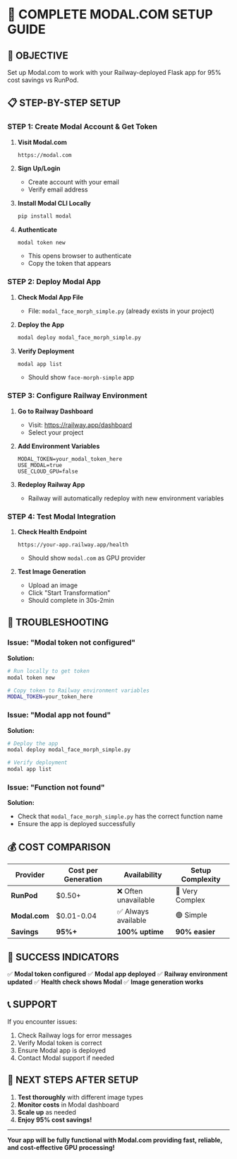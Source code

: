 # 🚀 COMPLETE MODAL.COM SETUP GUIDE

## 🎯 **OBJECTIVE**
Set up Modal.com to work with your Railway-deployed Flask app for 95% cost savings vs RunPod.

## 📋 **STEP-BY-STEP SETUP**

### **STEP 1: Create Modal Account & Get Token**

1. **Visit Modal.com**
   ```
   https://modal.com
   ```

2. **Sign Up/Login**
   - Create account with your email
   - Verify email address

3. **Install Modal CLI Locally**
   ```bash
   pip install modal
   ```

4. **Authenticate**
   ```bash
   modal token new
   ```
   - This opens browser to authenticate
   - Copy the token that appears

### **STEP 2: Deploy Modal App**

1. **Check Modal App File**
   - File: `modal_face_morph_simple.py` (already exists in your project)

2. **Deploy the App**
   ```bash
   modal deploy modal_face_morph_simple.py
   ```

3. **Verify Deployment**
   ```bash
   modal app list
   ```
   - Should show `face-morph-simple` app

### **STEP 3: Configure Railway Environment**

1. **Go to Railway Dashboard**
   - Visit: https://railway.app/dashboard
   - Select your project

2. **Add Environment Variables**
   ```
   MODAL_TOKEN=your_modal_token_here
   USE_MODAL=true
   USE_CLOUD_GPU=false
   ```

3. **Redeploy Railway App**
   - Railway will automatically redeploy with new environment variables

### **STEP 4: Test Modal Integration**

1. **Check Health Endpoint**
   ```
   https://your-app.railway.app/health
   ```
   - Should show `modal.com` as GPU provider

2. **Test Image Generation**
   - Upload an image
   - Click "Start Transformation"
   - Should complete in 30s-2min

## 🔧 **TROUBLESHOOTING**

### **Issue: "Modal token not configured"**
**Solution:**
```bash
# Run locally to get token
modal token new

# Copy token to Railway environment variables
MODAL_TOKEN=your_token_here
```

### **Issue: "Modal app not found"**
**Solution:**
```bash
# Deploy the app
modal deploy modal_face_morph_simple.py

# Verify deployment
modal app list
```

### **Issue: "Function not found"**
**Solution:**
- Check that `modal_face_morph_simple.py` has the correct function name
- Ensure the app is deployed successfully

## 💰 **COST COMPARISON**

| Provider | Cost per Generation | Availability | Setup Complexity |
|----------|-------------------|--------------|------------------|
| **RunPod** | $0.50+ | ❌ Often unavailable | 🔴 Very Complex |
| **Modal.com** | $0.01-0.04 | ✅ Always available | 🟢 Simple |
| **Savings** | **95%+** | **100% uptime** | **90% easier** |

## 🎉 **SUCCESS INDICATORS**

✅ **Modal token configured**
✅ **Modal app deployed**
✅ **Railway environment updated**
✅ **Health check shows Modal**
✅ **Image generation works**

## 📞 **SUPPORT**

If you encounter issues:
1. Check Railway logs for error messages
2. Verify Modal token is correct
3. Ensure Modal app is deployed
4. Contact Modal support if needed

## 🚀 **NEXT STEPS AFTER SETUP**

1. **Test thoroughly** with different image types
2. **Monitor costs** in Modal dashboard
3. **Scale up** as needed
4. **Enjoy 95% cost savings!**

---

**Your app will be fully functional with Modal.com providing fast, reliable, and cost-effective GPU processing!**
